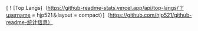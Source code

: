 [！[Top Langs]（https://github-readme-stats.vercel.app/api/top-langs/？username = hjp521＆layout = compact）]（https://github.com/hjp521/github-readme-统计信息）
